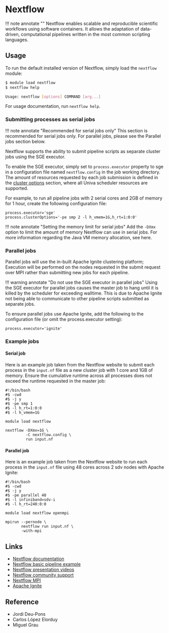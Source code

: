 # Nextflow

!!! note annotate ""
    Nextflow enables scalable and reproducible scientific workflows using software containers. It allows the adaptation of data-driven, computational pipelines written in the most common scripting languages.

## Usage

To run the default installed version of Nextflow, simply load the `nextflow` module:

```bash
$ module load nextflow
$ nextflow help

Usage: nextflow [options] COMMAND [arg...]
```

For usage documentation, run `nextflow help`.

### Submitting processes as serial jobs

!!! note annotate "Recommended for serial jobs only"
    This section is recommended for serial jobs only. For parallel jobs, please see the Parallel jobs section below.

Nextflow supports the ability to submit pipeline scripts as separate cluster jobs using the SGE executor.

To enable the SGE executor, simply set to `process.executor` property to sge in a configuration file named `nextflow.config` in the job working directory. The amount of resources requested by each job submission is defined in the [cluster options](https://www.nextflow.io/docs/latest/process.html#clusteroptions) section, where all Univa scheduler resources are supported.

For example, to run all pipeline jobs with 2 serial cores and 2GB of memory for 1 hour, create the following configuration file:

```text
process.executor='sge'
process.clusterOptions='-pe smp 2 -l h_vmem=1G,h_rt=1:0:0'
```

!!! note annotate "Setting the memory limit for serial jobs"
    Add the `-DXmx` option to limit the amount of memory Nextflow can use in serial jobs. For more information regarding the Java VM memory allocation, see here.

### Parallel jobs

Parallel jobs will use the in-built Apache Ignite clustering platform; Execution will be performed on the nodes requested in the submit request over MPI rather than submitting new jobs for each pipeline.

!!! warning annotate "Do not use the SGE executor in parallel jobs"
    Using the SGE executor for parallel jobs causes the master job to hang until it is killed by the scheduler for exceeding walltime. This is due to Apache Ignite not being able to communicate to other pipeline scripts submitted as separate jobs.

To ensure parallel jobs use Apache Ignite, add the following to the configuration file (or omit the process.executor setting):

```text
process.executor='ignite'
```

### Example jobs

#### Serial job

Here is an example job taken from the Nextflow website to submit each process in the `input.nf` file as a new cluster job with 1 core and 1GB of memory. Ensure the cumulative runtime across all processes does not exceed the runtime requested in the master job:

```nextflow
#!/bin/bash
#$ -cwd
#$ -j y
#$ -pe smp 1
#$ -l h_rt=1:0:0
#$ -l h_vmem=1G

module load nextflow

nextflow -DXmx=1G \
         -C nextflow.config \
         run input.nf
```

#### Parallel job

Here is an example job taken from the Nextflow website to run each process in the `input.nf` file using 48 cores across 2 sdv nodes with Apache Ignite:

```nextflow
#!/bin/bash
#$ -cwd
#$ -j y
#$ -pe parallel 48
#$ -l infiniband=sdv-i
#$ -l h_rt=240:0:0

module load nextflow openmpi

mpirun --pernode \
       nextflow run input.nf \
       -with-mpi
```

## Links

- [Nextflow documentation](https://www.nextflow.io/docs/latest/index.html)
- [Nextflow basic pipeline example](https://www.nextflow.io/example1.html)
- [Nextflow presentation videos](https://www.nextflow.io/presentations.html)
- [Nextflow community support](https://groups.google.com/forum/#!forum/nextflow)
- [Nextflow MPI](https://www.nextflow.io/docs/latest/ignite.html#execution-with-mpi)
- [Apache Ignite](https://ignite.apache.org/whatisignite.html)

## Reference

- Jordi Deu-Pons
- Carlos López Elorduy
- Miguel Grau
